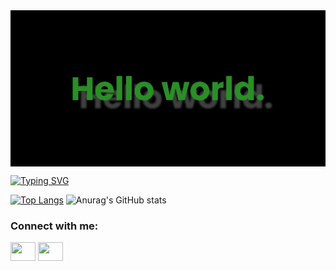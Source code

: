 <img align="center" alt="Coding" width="2400" src="https://github.com/mostafa-kami/mostafa-kami/blob/main/banner.png">

<a href="https://git.io/typing-svg"><img src="https://readme-typing-svg.herokuapp.com?font=Monoton&size=32&pause=1000&color=000000&background=FFFFFF00&center=true&vCenter=true&width=435&lines=Mostafa+Kamyab+;Front-End+Developer" alt="Typing SVG" /></a>

[![Top Langs](https://github-readme-stats.vercel.app/api/top-langs/?username=anuraghazra)](https://github.com/anuraghazra/github-readme-stats)
![Anurag's GitHub stats](https://github-readme-stats.vercel.app/api?username=mostafa-kami&show_icons=true&theme=tokyonight)

  <h3 align="left">Connect with me:</h3>
<p align="left">
<a href="https://www.linkedin.com/in/mostafa-kamyab-240645240/" target="blank"><img align="center" src="https://cdn.jsdelivr.net/npm/simple-icons@3.0.1/icons/linkedin.svg" alt="" height="30" width="40" /></a>
<a href="https://www.instagram.com/mostafa_kami_/" target="blank"><img align="center" src="https://cdn.jsdelivr.net/npm/simple-icons@3.0.1/icons/instagram.svg" alt="" height="30" width="40" /></a>
</p>
